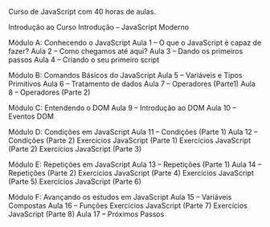 Curso de JavaScript com 40 horas de aulas.

Introdução ao Curso
    Introdução – JavaScript Moderno
    
Módulo A: Conhecendo o JavaScript
    Aula 1 – O que o JavaScript é capaz de fazer?
    Aula 2 – Como chegamos até aqui?
    Aula 3 – Dando os primeiros passos
    Aula 4 – Criando o seu primeiro script

Módulo B: Comandos Básicos do JavaScript
    Aula 5 – Variáveis e Tipos Primitivos
    Aula 6 – Tratamento de dados
    Aula 7 – Operadores (Parte1)
    Aula 8 – Operadores (Parte 2)

Módulo C: Entendendo o DOM
    Aula 9 – Introdução ao DOM
    Aula 10 – Eventos DOM

Módulo D: Condições em JavaScript
    Aula 11 – Condições (Parte 1)
    Aula 12 – Condições (Parte 2)
    Exercícios JavaScript (Parte 1)
    Exercícios JavaScript (Parte 2)
    Exercícios JavaScript (Parte 3)

Módulo E: Repetições em JavaScript
    Aula 13 – Repetições (Parte 1)
    Aula 14 – Repetições (Parte 2)
    Exercícios JavaScript (Parte 4)
    Exercícios JavaScript (Parte 5)
    Exercícios JavaScript (Parte 6)

Módulo F: Avançando os estudos em JavaScript
    Aula 15 – Variáveis Compostas
    Aula 16 – Funções
    Exercícios JavaScript (Parte 7)
    Exercícios JavaScript (Parte 8)
    Aula 17 – Próximos Passos